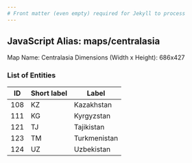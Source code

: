 ```yaml
---
# Front matter (even empty) required for Jekyll to process
---
```


## JavaScript Alias: maps/centralasia

Map Name: Centralasia
Dimensions (Width x Height): 686x427





### List of Entities

ID | Short label | Label
---|---|---|
108|KZ|Kazakhstan
111|KG|Kyrgyzstan
121|TJ|Tajikistan
123|TM|Turkmenistan
124|UZ|Uzbekistan

